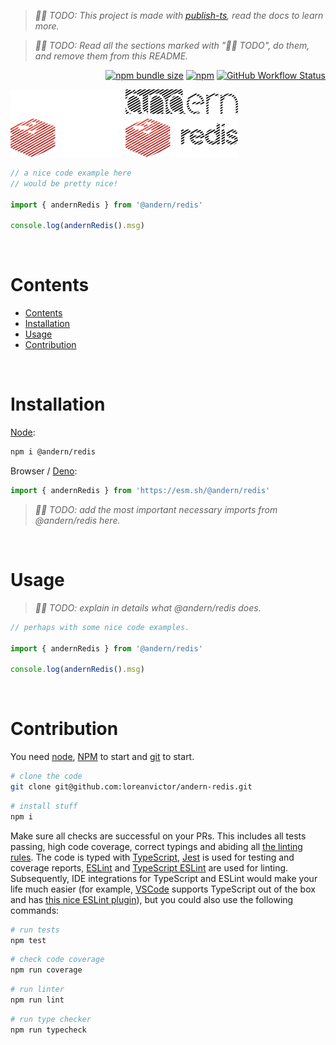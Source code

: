 > _👷🏽 TODO: This project is made with [publish-ts](https://github.com/trcps/publish-ts), read the docs to learn more._

> _👷🏽 TODO: Read all the sections marked with "👷🏽 TODO", do them, and remove them from this README._

<div align="right">

[![npm bundle size](https://img.shields.io/bundlephobia/minzip/@andern/redis@latest?color=black&label=&style=flat-square)](https://bundlephobia.com/package/@andern/redis@latest)
[![npm](https://img.shields.io/npm/v/@andern/redis?color=black&label=&style=flat-square)](https://www.npmjs.com/package/@andern/redis)
[![GitHub Workflow Status](https://img.shields.io/github/actions/workflow/status/loreanvictor/andern-redis/coverage.yml?label=&style=flat-square)](https://github.com/loreanvictor/andern-redis/actions/workflows/coverage.yml)

</div>

<img src="./logo-dark.svg#gh-dark-mode-only" height="108px"/>
<img src="./logo-light.svg#gh-light-mode-only" height="108px"/>

```js
// a nice code example here
// would be pretty nice!

import { andernRedis } from '@andern/redis'

console.log(andernRedis().msg)
```

<br>

# Contents

- [Contents](#contents)
- [Installation](#installation)
- [Usage](#usage)
- [Contribution](#contribution)

<br>

# Installation

[Node](https://nodejs.org/en/):

```bash
npm i @andern/redis
```

Browser / [Deno](https://deno.land):

```js
import { andernRedis } from 'https://esm.sh/@andern/redis'
```
> _👷🏽 TODO: add the most important necessary imports from @andern/redis here._

<br>

# Usage

> _👷🏽 TODO: explain in details what @andern/redis does._

```js
// perhaps with some nice code examples.

import { andernRedis } from '@andern/redis'

console.log(andernRedis().msg)
```

<br>

# Contribution

You need [node](https://nodejs.org/en/), [NPM](https://www.npmjs.com) to start and [git](https://git-scm.com) to start.

```bash
# clone the code
git clone git@github.com:loreanvictor/andern-redis.git
```
```bash
# install stuff
npm i
```

Make sure all checks are successful on your PRs. This includes all tests passing, high code coverage, correct typings and abiding all [the linting rules](https://github.com/loreanvictor/andern-redis/blob/main/.eslintrc). The code is typed with [TypeScript](https://www.typescriptlang.org), [Jest](https://jestjs.io) is used for testing and coverage reports, [ESLint](https://eslint.org) and [TypeScript ESLint](https://typescript-eslint.io) are used for linting. Subsequently, IDE integrations for TypeScript and ESLint would make your life much easier (for example, [VSCode](https://code.visualstudio.com) supports TypeScript out of the box and has [this nice ESLint plugin](https://marketplace.visualstudio.com/items?itemName=dbaeumer.vscode-eslint)), but you could also use the following commands:

```bash
# run tests
npm test
```
```bash
# check code coverage
npm run coverage
```
```bash
# run linter
npm run lint
```
```bash
# run type checker
npm run typecheck
```
